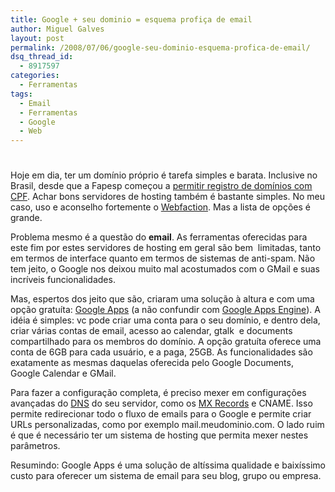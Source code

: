 ```yaml
---
title: Google + seu dominio = esquema profiça de email
author: Miguel Galves
layout: post
permalink: /2008/07/06/google-seu-dominio-esquema-profica-de-email/
dsq_thread_id:
  - 8917597
categories:
  - Ferramentas
tags:
  - Email
  - Ferramentas
  - Google
  - Web
---
```

# 

Hoje em dia, ter um domínio próprio é tarefa simples e barata. Inclusive no Brasil, desde que a Fapesp começou a [permitir registro de domínios com CPF][1]. Achar bons servidores de hosting também é bastante simples. No meu caso, uso e aconselho fortemente o [Webfaction][2]. Mas a lista de opções é grande.

 [1]: http://log4dev.com/2008/04/16/combr-liberado-para-cpf/
 [2]: http://www.webfaction.com

Problema mesmo é a questão do **email**. As ferramentas oferecidas para este fim por estes servidores de hosting em geral são bem  limitadas, tanto em termos de interface quanto em termos de sistemas de anti-spam. Não tem jeito, o Google nos deixou muito mal acostumados com o GMail e suas incríveis funcionalidades.

Mas, espertos dos jeito que são, criaram uma solução à altura e com uma opção gratuíta: [Google Apps][3] (a não confundir com [Google Apps Engine][4]). A idéia é simples: vc pode criar uma conta para o seu domínio, e dentro dela, criar várias contas de email, acesso ao calendar, gtalk  e documents compartilhado para os membros do domínio. A opção gratuíta oferece uma conta de 6GB para cada usuário, e a paga, 25GB. As funcionalidades são exatamente as mesmas daquelas oferecida pelo Google Documents, Google Calendar e GMail.

 [3]: http://www.google.com/a
 [4]: http://code.google.com/appengine/

Para fazer a configuração completa, é preciso mexer em configurações avançadas do [DNS][5] do seu servidor, como os [MX Records][6] e CNAME. Isso permite redirecionar todo o fluxo de emails para o Google e permite criar URLs personalizadas, como por exemplo mail.meudominio.com. O lado ruim é que é necessário ter um sistema de hosting que permita mexer nestes parâmetros.

 [5]: http://en.wikipedia.org/wiki/DNS
 [6]: http://en.wikipedia.org/wiki/MX_record

Resumindo: Google Apps é uma solução de altíssima qualidade e baixíssimo custo para oferecer um sistema de email para seu blog, grupo ou empresa.